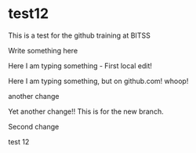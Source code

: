 # test12
This is a test for the github training at BITSS

Write something here


Here I am typing something - First local edit!

Here I am typing something, but on github.com! whoop!

another change

Yet another change!! This is for the new branch.

Second change

test 12 